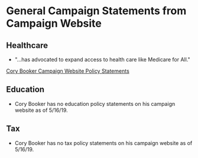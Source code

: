 # General Campaign Statements from Campaign Website

## Healthcare
* "...has advocated to expand access to health care like Medicare for All."

[Cory Booker Campaign Website Policy Statements](https://corybooker.com/meet-cory/)

## Education
* Cory Booker has no education policy statements on his campaign website as of 5/16/19.

## Tax 
* Cory Booker has no tax policy statements on his campaign website as of 5/16/19.
